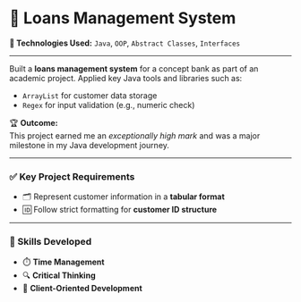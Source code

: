 # 💼 Loans Management System
**🧠 Technologies Used:** `Java`, `OOP`, `Abstract Classes`, `Interfaces`

---

Built a **loans management system** for a concept bank as part of an academic project. Applied key Java tools and libraries such as:

- `ArrayList` for customer data storage  
- `Regex` for input validation (e.g., numeric check)

🏆 **Outcome:**  
This project earned me an *exceptionally high mark* and was a major milestone in my Java development journey.

---

### ✅ Key Project Requirements

- 🗂️ Represent customer information in a **tabular format**  
- 🆔 Follow strict formatting for **customer ID structure**

---

### 🔑 Skills Developed

- ⏱️ **Time Management**  
- 🔍 **Critical Thinking**  
- 🧩 **Client-Oriented Development**
